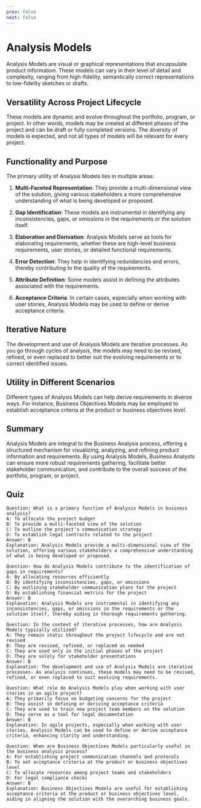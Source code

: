 ```yaml
---
prev: false
next: false
---
```


# Analysis Models

Analysis Models are visual or graphical representations that encapsulate product information. These models can vary in their level of detail and complexity, ranging from high-fidelity, semantically correct representations to low-fidelity sketches or drafts.

## Versatility Across Project Lifecycle

These models are dynamic and evolve throughout the portfolio, program, or project. In other words, models may be created at different phases of the project and can be draft or fully completed versions. The diversity of models is expected, and not all types of models will be relevant for every project.

## Functionality and Purpose

The primary utility of Analysis Models lies in multiple areas:

1. **Multi-Faceted Representation**: They provide a multi-dimensional view of the solution, giving various stakeholders a more comprehensive understanding of what is being developed or proposed.

2. **Gap Identification**: These models are instrumental in identifying any inconsistencies, gaps, or omissions in the requirements or the solution itself.

3. **Elaboration and Derivation**: Analysis Models serve as tools for elaborating requirements, whether these are high-level business requirements, user stories, or detailed functional requirements.

4. **Error Detection**: They help in identifying redundancies and errors, thereby contributing to the quality of the requirements.

5. **Attribute Definition**: Some models assist in defining the attributes associated with the requirements.

6. **Acceptance Criteria**: In certain cases, especially when working with user stories, Analysis Models may be used to define or derive acceptance criteria.

## Iterative Nature

The development and use of Analysis Models are iterative processes. As you go through cycles of analysis, the models may need to be revised, refined, or even replaced to better suit the evolving requirements or to correct identified issues.

## Utility in Different Scenarios

Different types of Analysis Models can help derive requirements in diverse ways. For instance, Business Objectives Models may be employed to establish acceptance criteria at the product or business objectives level.

## Summary

Analysis Models are integral to the Business Analysis process, offering a structured mechanism for visualizing, analyzing, and refining product information and requirements. By using Analysis Models, Business Analysts can ensure more robust requirements gathering, facilitate better stakeholder communication, and contribute to the overall success of the portfolio, program, or project.

## Quiz

```quiz
Question: What is a primary function of Analysis Models in business analysis?
A: To allocate the project budget
B: To provide a multi-faceted view of the solution
C: To outline the project's communication strategy
D: To establish legal contracts related to the project
Answer: B
Explanation: Analysis Models provide a multi-dimensional view of the solution, offering various stakeholders a comprehensive understanding of what is being developed or proposed.

Question: How do Analysis Models contribute to the identification of gaps in requirements?
A: By allocating resources efficiently
B: By identifying inconsistencies, gaps, or omissions
C: By outlining stakeholder communication plans for the project
D: By establishing financial metrics for the project
Answer: B
Explanation: Analysis Models are instrumental in identifying any inconsistencies, gaps, or omissions in the requirements or the solution itself, thereby aiding in thorough requirements gathering.

Question: In the context of iterative processes, how are Analysis Models typically utilized?
A: They remain static throughout the project lifecycle and are not revised
B: They are revised, refined, or replaced as needed
C: They are used only in the initial phases of the project
D: They are solely for stakeholder presentations
Answer: B
Explanation: The development and use of Analysis Models are iterative processes. As analysis continues, these models may need to be revised, refined, or even replaced to suit evolving requirements.

Question: What role do Analysis Models play when working with user stories in an agile project?
A: They primarily focus on budgeting concerns for the project
B: They assist in defining or deriving acceptance criteria
C: They are used to train new project team members on the solution
D: They serve as a tool for legal documentation
Answer: B
Explanation: In agile projects, especially when working with user stories, Analysis Models can be used to define or derive acceptance criteria, enhancing clarity and understanding.

Question: When are Business Objectives Models particularly useful in the business analysis process?
A: For establishing project communication channels and protocols
B: To set acceptance criteria at the product or business objectives level
C: To allocate resources among project teams and stakeholders
D: For legal compliance checks
Answer: B
Explanation: Business Objectives Models are useful for establishing acceptance criteria at the product or business objectives level, aiding in aligning the solution with the overarching business goals.
```
